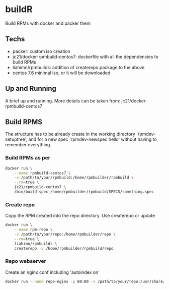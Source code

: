 # buildR
Build RPMs with docker and packer them

## Techs
- packer: custom iso creation
- jc21/docker-rpmbuild-centos7: dockerfile with all the dependencies to build RPMs
- liahimn/rpmbuilds: addition of createrepo package to the above 
- centos 7.6 minimal iso, or it will be downloaded

## Up and Running
A brief up and running. More details can be taken from: jc21/docker-rpmbuild-centos7

## Build RPMS
The structure has to be already create in the working directory 'rpmdev-setuptree', and for a new spec 'rpmdev-newspec hello' without having to remember everything.

### Build RPMs as per 
```bash
docker run \
    --name rpmbuild-centos7 \
    -v /path/to/your/rpmbuild:/home/rpmbuilder/rpmbuild \
    --rm=true \
    jc21/rpmbuild-centos7 \
    /bin/build-spec /home/rpmbuilder/rpmbuild/SPECS/something.spec
```

### Create repo
Copy the RPM created into the repo directory. Use createrepo or update
```bash
docker run \
    --name rpm-repo \
    -v /path/to/your/repo:/home/rpmbuilder/repo \
    --rm=true \
    liahimn/rpmbuilds \
    createrepo -v /home/rpmbuilder/rpmbuild/repo
```

### Repo webserver
Create an nginx conf including 'autoindex on'
```bash
docker run --name repo-nginx -p 80:80 -v /path/to/your/repo:/usr/share/nginx/html:ro -d nginx
```
